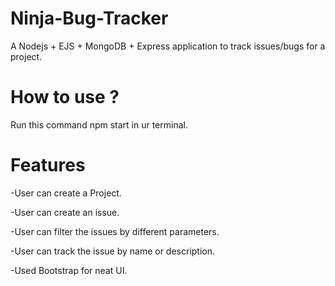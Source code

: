 # Ninja-Bug-Tracker

A Nodejs + EJS + MongoDB + Express application to track issues/bugs for a project.

# How to use ?

Run this command npm start in ur terminal.

# Features

-User can create a Project.

-User can create an issue.

-User can filter the issues by different parameters.

-User can track the issue by name or description.

-Used Bootstrap for neat UI.
